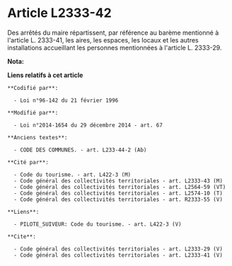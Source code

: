 # Article L2333-42

Des arrêtés du maire répartissent, par référence au barème mentionné à l'article L. 2333-41, les aires, les espaces, les
locaux et les autres installations accueillant les personnes mentionnées à l'article L. 2333-29.

**Nota:**



**Liens relatifs à cet article**

	**Codifié par**:

	  - Loi n°96-142 du 21 février 1996

	**Modifié par**:

	  - Loi n°2014-1654 du 29 décembre 2014 - art. 67

	**Anciens textes**:

	  - CODE DES COMMUNES. - art. L233-44-2 (Ab)

	**Cité par**:

	  - Code du tourisme. - art. L422-3 (M)
	  - Code général des collectivités territoriales - art. L2333-43 (M)
	  - Code général des collectivités territoriales - art. L2564-59 (VT)
	  - Code général des collectivités territoriales - art. L2574-10 (T)
	  - Code général des collectivités territoriales - art. R2333-55 (V)

	**Liens**:

	  - PILOTE_SUIVEUR: Code du tourisme. - art. L422-3 (V)

	**Cite**:

	  - Code général des collectivités territoriales - art. L2333-29 (V)
	  - Code général des collectivités territoriales - art. L2333-41 (V)
